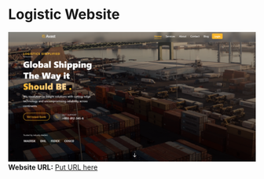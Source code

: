 # Logistic Website

![HomePage](image-1.png)  
**Website URL:** [Put URL here](https://logistics-mini-project-istad.vercel.app/)
